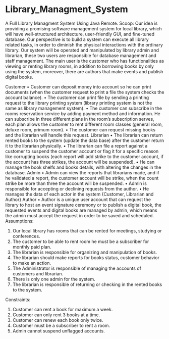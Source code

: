 # Library_Managment_System
A Full Library Managment System Using Java Remote.
Scoop:
Our idea is providing a promising software management system for local library, which will have well-structured architecture, user-friendly GUI, and fine-tuned database. Our perspective is to build a system can execute all library related tasks, in order to diminish the physical interactions with the ordinary library. Our system will be operated and manipulated by library admin and librarian, these two users are responsible for database management and staff management. The main user is the customer who has functionalities as viewing or renting library rooms, in addition to borrowing books by only using the system, moreover, there are authors that make events and publish digital books.

Customer
•	Customer can deposit money into account so he can print documents (when the customer request to print a file the system checks the account balance).
•	The customer can print file by sending a printing request to the library printing system (library printing system is not the same as library management system).
•	The customer can subscribe in the rooms reservation service by adding payment method and information. He can subscribe in three different plans in the room’s subscription serves, each plan allows the customer to rent different room classes (general room, deluxe room, primum room). 
•	The customer can request missing books and the librarian will handle this request.
Librarian
•	The librarian can return rented books to the system (update the data base) after the customer return it to the librarian physically.
•	The librarian can file a report against a customer to suspend the customer account or flag it for a specific reason like corrupting books (each report will add strike to the customer account, if the account has three strikes, the account will be suspended).
•	He can manage the book shelfs and books details, with altering the changes in the database. 
Admin 
•	Admin can view the reports that librarians made, and if he validated a report, the customer account will be strike, when the count strike be more than three the account will be suspended.
•	Admin is responsible for accepting or declining requests from the author.
•	He manages the data of each actor in the system {Customer, Librarian and Author}
Author 
•	Author is a unique user account that can request the library to host an event signature ceremony or to publish a digital book, the requested events and digital books are managed by admin, which means the admin must accept the request in order to be saved and scheduled.
Assumptions:
1.	Our local library has rooms that can be rented for meetings, studying or conferences.
2.	The customer to be able to rent room he must be a subscriber for monthly paid plan.
3.	The librarian is responsible for organizing and manipulation of books.
4.	The librarian should make reports for books status, customer behavior to make an action.
5.	The Administrator is responsible of managing the accounts of customers and librarian. 
6.	There is only one admin for the system.
7.	The librarian is responsible of returning or checking in the rented books to the system.

Constraints:
1.	Customer can rent a book for maximum a week.
2.	Customer can only rent 3 books at a time.
3.	Customer can renew each book only twice. 
4.	Customer must be a subscriber to rent a room.
5.	Admin cannot suspend unflagged accounts.
